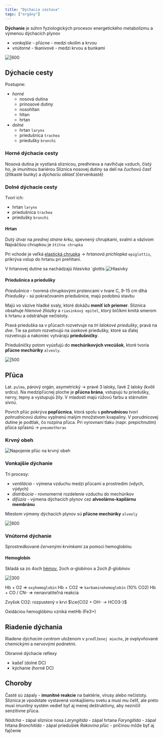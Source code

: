 ```yaml
---
title: "Dýchacia sústava"
tags: ["orgány"]
---
```


**Dýchanie** je súhrn fyziologických procesov energetického metabolizmu a výmenou dýchacích plynov
- *vonkajšie* - pľúcne - medzi okolím a krvou
- *vnútorné* - tkanivové - medzi krvou a bunkami

![|600](attachments/dýchacie-cesty.png)

## Dýchacie cesty

Postupne:
- *horné*
	- nosová dutina
	- prínosové dutiny
	- nosohltan
	- hltan
	- hrtan
- *dolné*
	- hrtan `larynx`
	- priedušnica `trachea`
	- priedušky `bronchi`

### Horné dýchacie cesty

Nosová dutina je vystlaná sliznicou, predhrieva a navlhčuje vzduch, čistý ho, je imunitnou bariérou
Sliznica nosovej dutiny sa delí na *čuchovú časť* (žltkasté bunky) a *dýchaciu oblasť* (červenkasté)


### Dolné dýchacie cesty

Tvorí ich:
- hrtan `larynx`
- priedušnica `trachea`
- priedušky `bronchi`

#### Hrtan
Dutý útvar na *prednej strane krku*, spevnený chrupkami, svalmi a väzivom
Najväčšou chrupkou je `štítna chrupka`

Pri vchode je veľká [elastická chrupka](bio/oporná-sústava.md#Chrupka) -> *hrtanová príchlopka* `epiglottis`, prikrýva vstup do hrtanu pri prehltaní.

V hrtanovej dutine sa nachádzajú *hlasivka* `glottis
![Hlasivky](attachments/Pasted%20image%2020221217105911.png)

#### Priedušnica a priedušky
*Priedušnica* - tvorená chrupkovými prstencami v tvare C, 9-15 cm dlhá
*Priedušky* - sú pokračovaním priedušnice, majú podobnú stavbu

Majú vo väzive hladké svaly, ktoré dokážu **meniť ich priemer**.
Sliznica obsahuje *hlienové žliazky* a `riasinkový epitel`, ktorý bičíkmi kmitá smerom k hrtanu a odstráňuje nečistoty.

Pravá prieduška sa v pľúcach rozvetvuje na *tri lalokové priedušky*, pravá na *dve*. Tie sa potom rozvetvujú na úsekové priedušky, ktoré sa ďalej rozvetvujú a nakoniec vytvárajú **priedušničky**.

Priedušničky potom vyúsťujú do **mechúrikových vrecúšok**, ktoré tvoria **pľúcne mechúriky** `alveoly`.

![|500](attachments/pľúca-mechúrikové-vrecúška.png)

## Pľúca

Lat. `pulmo`, párový orgán, asymetrický -> pravé 3 laloky, ľavé 2 laloky (kvôli srdcu). 
Na medzipľúcnej ploche je **pľúcna brána**, vstupujú tu priedušky, nervy, tepny a vystupujú žily.
V mladosti majú rúžovú farbu a stárnutím sivnú.

Povrch pľúc pokrýva **popľúcnica**, ktorá spolu s **pohrudnicou** tvorí *pohrudnicovú dutinu* vyplnenú malým množstvom kvapaliny. V porudnicovej dutine je podtlak, čo rozpína pľúca. Pri vyrovnaní tlaku (napr. prepichnutím) pľúca spľasnú -> `pneumothorax`

### Krvný obeh
![Napojenie pľúc na krvný obeh](attachments/pľúca_napojenie_na_srdce.png)

### Vonkajšie dýchanie

Tri procesy: 
- *ventilácia* - výmena vzduchu medzi pľúcami a prostredím (vdych, výdych)
- *distribúcia* - rovnomerné rozdelenie vzduchu do mechúrikov
- *difúzia* - výmena dýchacích plynov cez **alveolárno-kapilárnu membránu**

Miestom výmeny dýchacích plynov sú **pľúcne mechúriky** `alveoly`

![|600](attachments/vonkajsie_dychanie_alveola.png)

### Vnútorné dýchanie

Sprostredkované *červenými krvinkami* za pomoci hemoglobínu

#### Hemoglobín
Skladá sa zo 4och [hémov](bio/biomolekuly.md#Heterocyklické%20makrocykly), 2och $\alpha$-globínov a 2och $\beta$-globínov

![|300](attachments/hemoglobin.png)

Hb + O2 => `oxyhemoglobín`
Hb + CO2 => `karbaminohemoglobín` (10% CO2)
Hb + CO / CN- => nenavratiteľná reakcia

Zvyšok CO2: rozpustený v krvi
$\ce{CO2 + OH- -> HCO3-}$

Oxidáciou hemoglóbinu vzniká metHb (Fe3+)

## Riadenie dýchania

Riadene *dýchacím centrom* uloženom v `predĺženej mieche`, je ovplyvňované chemickými a nervovými podnetmi.

Obranné dýchacie reflexy
- kašeľ (dolné DC)
- kýchanie (horné DC)

## Choroby

Časté sú zápaly - **imunitné reakcie** na baktérie, vírusy alebo nečistoty. Sliznica je vpodstate vystavená vonkajšiemu svetu a musí mu čeliť, ale preto musí imunitný systém vedieť byť aj menej deštruktívny, aby nezničil senzitívne pľúca.

*Nádcha* - zápal sliznice nosa
*Laryngitída* - zápal hrtana
*Faryngitída* - zápal hltana
*Bronchitída* - zápal priedušiek
*Rakovina pľúc* - príčinou môže byť aj fajčenie